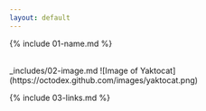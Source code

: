 ```yaml
---
layout: default
---
```


{% include 01-name.md %}

<br>
_includes/02-image.md
![Image of Yaktocat](https://octodex.github.com/images/yaktocat.png)

<br>

{% include 03-links.md %}

